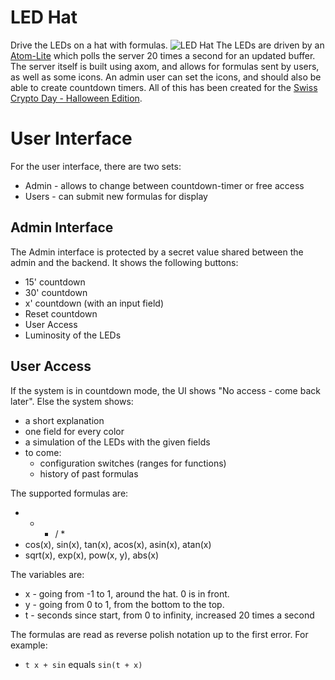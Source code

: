 # LED Hat

Drive the LEDs on a hat with formulas.
![LED Hat](./led-hat.jpg)
The LEDs are driven by an [Atom-Lite](https://docs.m5stack.com/en/core/ATOM%20Lite)
which polls the server 20 times a second for an updated buffer.
The server itself is built using axom, and allows for formulas sent by
users, as well as some icons.
An admin user can set the icons, and should also be able to create
countdown timers.
All of this has been created for the [Swiss Crypto Day - Halloween Edition](https://scd2025.c4dt.org).

# User Interface

For the user interface, there are two sets:

- Admin - allows to change between countdown-timer or free access
- Users - can submit new formulas for display

## Admin Interface

The Admin interface is protected by a secret value shared between the
admin and the backend.
It shows the following buttons:

- 15' countdown
- 30' countdown
- x' countdown (with an input field)
- Reset countdown
- User Access
- Luminosity of the LEDs

## User Access

If the system is in countdown mode, the UI shows "No access - come back later".
Else the system shows:

- a short explanation
- one field for every color
- a simulation of the LEDs with the given fields
- to come:
  - configuration switches (ranges for functions)
  - history of past formulas

The supported formulas are:
- + - / *
- cos(x), sin(x), tan(x), acos(x), asin(x), atan(x)
- sqrt(x), exp(x), pow(x, y), abs(x)

The variables are:
- x - going from -1 to 1, around the hat. 0 is in front.
- y - going from 0 to 1, from the bottom to the top.
- t - seconds since start, from 0 to infinity, increased 20 times a second

The formulas are read as reverse polish notation up to the first error.
For example:
- `t x + sin` equals `sin(t + x)`
